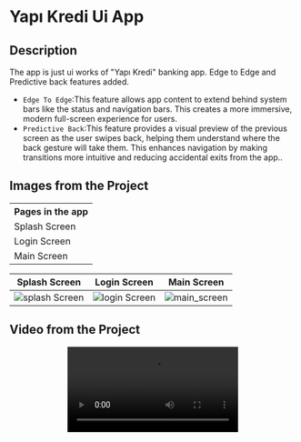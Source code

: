 # Yapı Kredi Ui App

Description
-------------

<p> The app is just ui works of "Yapı Kredi" banking app. Edge to Edge and Predictive back features added.

 - `Edge To Edge`:This feature allows app content to extend behind system bars like the status and navigation bars. This creates a more immersive, modern full-screen experience for users.
 - `Predictive Back`:This feature provides a visual preview of the previous screen as the user swipes back, helping them understand where the back gesture will take them. This enhances navigation by making transitions more intuitive and reducing accidental exits from the app..

<table align="center">
  <tr>
    <th>Pages in the app</th>
  </tr>
  <tr>
    <td>Splash Screen</td>
  </tr>
  <tr>
    <td>Login Screen</td>
  </tr>
  <tr>
    <td>Main Screen</td>
  </tr>

  ## Images from the Project

| Splash Screen | Login Screen | Main Screen |
| ----------- | ---------------- | ---------------- |
| ![splash Screen](https://github.com/user-attachments/assets/cd2eb130-16d1-4450-b44c-9f1bf4d008f6) | ![login Screen](https://github.com/user-attachments/assets/b0c89be8-015c-42fb-a5a2-e1b804a87a7d) | ![main_screen](https://github.com/user-attachments/assets/156fc6ed-d514-4e5a-8571-24e5f497d6d7)

  ## Video from the Project

<div align="center">
	<video src="https://github.com/user-attachments/assets/aa032067-7961-4b2a-85f2-07ea152e91ca">
</div>
